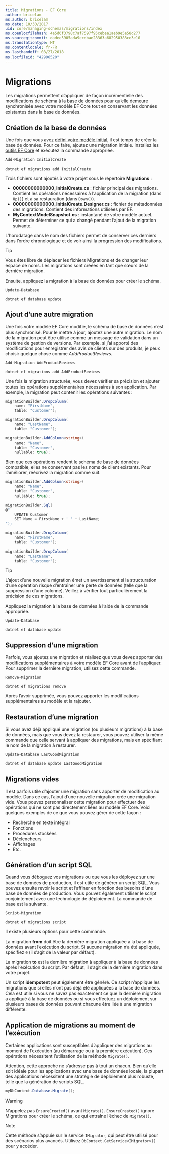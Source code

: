 ```yaml
---
title: Migrations - EF Core
author: bricelam
ms.author: bricelam
ms.date: 10/30/2017
uid: core/managing-schemas/migrations/index
ms.openlocfilehash: 4a5d6f3798c7af7597f95cebea1aeb9e5e58d277
ms.sourcegitcommit: dadee5905ada9ecdbae28363a682950383ce3e10
ms.translationtype: HT
ms.contentlocale: fr-FR
ms.lasthandoff: 08/27/2018
ms.locfileid: "42996520"
---
```

<a name="migrations"></a>Migrations
==========
Les migrations permettent d’appliquer de façon incrémentielle des modifications de schéma à la base de données pour qu’elle demeure synchronisée avec votre modèle EF Core tout en conservant les données existantes dans la base de données.

<a name="creating-the-database"></a>Création de la base de données
---------------------
Une fois que vous avez [défini votre modèle initial][1], il est temps de créer la base de données. Pour ce faire, ajoutez une migration initiale.
Installez les [outils EF Core][2] et exécutez la commande appropriée.

``` powershell
Add-Migration InitialCreate
```
``` Console
dotnet ef migrations add InitialCreate
```

Trois fichiers sont ajoutés à votre projet sous le répertoire **Migrations** :

* **00000000000000_InitialCreate.cs** : fichier principal des migrations. Contient les opérations nécessaires à l’application de la migration (dans `Up()`) et à sa restauration (dans `Down()`).
* **00000000000000_InitialCreate.Designer.cs** : fichier de métadonnées des migrations. Contient des informations utilisées par EF.
* **MyContextModelSnapshot.cs** : instantané de votre modèle actuel. Permet de déterminer ce qui a changé pendant l’ajout de la migration suivante.

L’horodatage dans le nom des fichiers permet de conserver ces derniers dans l’ordre chronologique et de voir ainsi la progression des modifications.

> [!TIP]
> Vous êtes libre de déplacer les fichiers Migrations et de changer leur espace de noms. Les migrations sont créées en tant que sœurs de la dernière migration.

Ensuite, appliquez la migration à la base de données pour créer le schéma.

``` powershell
Update-Database
```
``` Console
dotnet ef database update
```

<a name="adding-another-migration"></a>Ajout d’une autre migration
------------------------
Une fois votre modèle EF Core modifié, le schéma de base de données n’est plus synchronisé. Pour le mettre à jour, ajoutez une autre migration. Le nom de la migration peut être utilisé comme un message de validation dans un système de gestion de versions. Par exemple, si j’ai apporté des modifications pour enregistrer des avis de clients sur des produits, je peux choisir quelque chose comme *AddProductReviews*.

``` powershell
Add-Migration AddProductReviews
```
``` Console
dotnet ef migrations add AddProductReviews
```

Une fois la migration structurée, vous devez vérifier sa précision et ajouter toutes les opérations supplémentaires nécessaires à son application. Par exemple, la migration peut contenir les opérations suivantes :

``` csharp
migrationBuilder.DropColumn(
    name: "FirstName",
    table: "Customer");

migrationBuilder.DropColumn(
    name: "LastName",
    table: "Customer");

migrationBuilder.AddColumn<string>(
    name: "Name",
    table: "Customer",
    nullable: true);
```

Bien que ces opérations rendent le schéma de base de données compatible, elles ne conservent pas les noms de client existants. Pour l’améliorer, réécrivez la migration comme suit.

``` csharp
migrationBuilder.AddColumn<string>(
    name: "Name",
    table: "Customer",
    nullable: true);

migrationBuilder.Sql(
@"
    UPDATE Customer
    SET Name = FirstName + ' ' + LastName;
");

migrationBuilder.DropColumn(
    name: "FirstName",
    table: "Customer");

migrationBuilder.DropColumn(
    name: "LastName",
    table: "Customer");
```

> [!TIP]
> L’ajout d’une nouvelle migration émet un avertissement si la structuration d’une opération risque d’entraîner une perte de données (telle que la suppression d’une colonne). Veillez à vérifier tout particulièrement la précision de ces migrations.

Appliquez la migration à la base de données à l’aide de la commande appropriée.

``` powershell
Update-Database
```
``` Console
dotnet ef database update
```

<a name="removing-a-migration"></a>Suppression d’une migration
--------------------
Parfois, vous ajoutez une migration et réalisez que vous devez apporter des modifications supplémentaires à votre modèle EF Core avant de l’appliquer.
Pour supprimer la dernière migration, utilisez cette commande.

``` powershell
Remove-Migration
```
``` Console
dotnet ef migrations remove
```

Après l’avoir supprimée, vous pouvez apporter les modifications supplémentaires au modèle et la rajouter.

<a name="reverting-a-migration"></a>Restauration d’une migration
---------------------
Si vous avez déjà appliqué une migration (ou plusieurs migrations) à la base de données, mais que vous devez la restaurer, vous pouvez utiliser la même commande que celle servant à appliquer des migrations, mais en spécifiant le nom de la migration à restaurer.

``` powershell
Update-Database LastGoodMigration
```
``` Console
dotnet ef database update LastGoodMigration
```

<a name="empty-migrations"></a>Migrations vides
----------------
Il est parfois utile d’ajouter une migration sans apporter de modification au modèle. Dans ce cas, l’ajout d’une nouvelle migration crée une migration vide. Vous pouvez personnaliser cette migration pour effectuer des opérations qui ne sont pas directement liées au modèle EF Core.
Voici quelques exemples de ce que vous pouvez gérer de cette façon :

* Recherche en texte intégral
* Fonctions
* Procédures stockées
* Déclencheurs
* Affichages
* Etc.

<a name="generating-a-sql-script"></a>Génération d’un script SQL
-----------------------
Quand vous déboguez vos migrations ou que vous les déployez sur une base de données de production, il est utile de générer un script SQL. Vous pouvez ensuite revoir le script et l’affiner en fonction des besoins d’une base de données de production. Vous pouvez également utiliser le script conjointement avec une technologie de déploiement. La commande de base est la suivante.

``` powershell
Script-Migration
```
``` Console
dotnet ef migrations script
```

Il existe plusieurs options pour cette commande.

La migration **from** doit être la dernière migration appliquée à la base de données avant l’exécution du script. Si aucune migration n’a été appliquée, spécifiez `0` (il s’agit de la valeur par défaut).

La migration **to** est la dernière migration à appliquer à la base de données après l’exécution du script. Par défaut, il s’agit de la dernière migration dans votre projet.

Un script **idempotent** peut également être généré. Ce script n’applique les migrations que si elles n’ont pas déjà été appliquées à la base de données. Cela est utile si vous ne savez pas exactement ce que la dernière migration a appliqué à la base de données ou si vous effectuez un déploiement sur plusieurs bases de données pouvant chacune être liée à une migration différente.

<a name="applying-migrations-at-runtime"></a>Application de migrations au moment de l’exécution
------------------------------
Certaines applications sont susceptibles d’appliquer des migrations au moment de l’exécution (au démarrage ou à la première exécution). Ces opérations nécessitent l’utilisation de la méthode `Migrate()`.

Attention, cette approche ne s’adresse pas à tout un chacun. Bien qu’elle soit idéale pour les applications avec une base de données locale, la plupart des applications nécessitent une stratégie de déploiement plus robuste, telle que la génération de scripts SQL.

``` csharp
myDbContext.Database.Migrate();
```

> [!WARNING]
> N’appelez pas `EnsureCreated()` avant `Migrate()`. `EnsureCreated()` ignore Migrations pour créer le schéma, ce qui entraîne l’échec de `Migrate()`.

> [!NOTE]
> Cette méthode s’appuie sur le service `IMigrator`, qui peut être utilisé pour des scénarios plus avancés. Utilisez `DbContext.GetService<IMigrator>()` pour y accéder.


  [1]: ../../modeling/index.md
  [2]: ../../miscellaneous/cli/index.md
